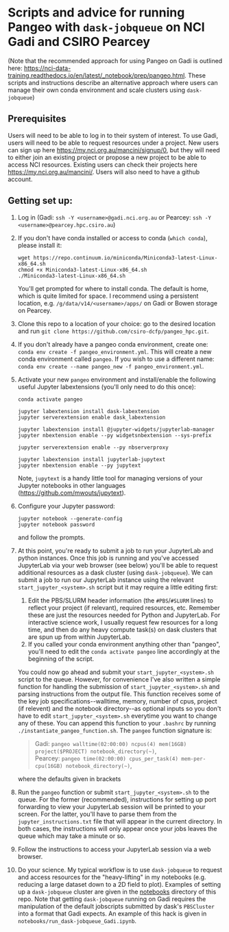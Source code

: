 # Scripts and advice for running Pangeo with `dask-jobqueue` on NCI Gadi and CSIRO Pearcey
(Note that the recommended approach for using Pangeo on Gadi is outlined here: https://nci-data-training.readthedocs.io/en/latest/_notebook/prep/pangeo.html. These scripts and instructions describe an alternative approach where users can manage their own conda environment and scale clusters using `dask-jobqueue`)

## Prerequisites
Users will need to be able to log in to their system of interest. To use Gadi, users will need to be able to request resources under a project. New users can sign up here https://my.nci.org.au/mancini/signup/0, but they will need to either join an existing project or propose a new project to be able to access NCI resources. Existing users can check their projects here https://my.nci.org.au/mancini/.
Users will also need to have a github account.

## Getting set up:
1. Log in (Gadi: `ssh -Y <username>@gadi.nci.org.au` or Pearcey: `ssh -Y <username>@pearcey.hpc.csiro.au`)
2. If you don't have conda installed or access to conda (`which conda`), please install it:  
	```
	wget https://repo.continuum.io/miniconda/Miniconda3-latest-Linux-x86_64.sh
	chmod +x Miniconda3-latest-Linux-x86_64.sh
	./Miniconda3-latest-Linux-x86_64.sh
	```  
	You'll get prompted for where to install conda. The default is home, which is quite limited for space. I recommend using a persistent location, e.g. `/g/data/v14/<username>/apps/` on Gadi or Bowen storage on Pearcey.
3. Clone this repo to a location of your choice: go to the desired location and run `git clone https://github.com/csiro-dcfp/pangeo_hpc.git`.
4. If you don't already have a pangeo conda environment, create one: `conda env create -f pangeo_environment.yml`. This will create a new conda environment called `pangeo`. If you wish to use a different name: `conda env create --name pangeo_new -f pangeo_environment.yml`.
5. Activate your new `pangeo` environment and install/enable the following useful Jupyter labextensions (you'll only need to do this once):
	```
	conda activate pangeo
	
	jupyter labextension install dask-labextension
	jupyter serverextension enable dask_labextension

	jupyter labextension install @jupyter-widgets/jupyterlab-manager
	jupyter nbextension enable --py widgetsnbextension --sys-prefix

	jupyter serverextension enable --py nbserverproxy

	jupyter labextension install jupyterlab-jupytext
	jupyter nbextension enable --py jupytext
	```
	Note, `jupytext` is a handy little tool for managing versions of your Jupyter notebooks in other languages (https://github.com/mwouts/jupytext).
6. Configure your Jupyter password: 
	```
	jupyter notebook --generate-config
	jupyter notebook password
	```
	and follow the prompts.
7. At this point, you're ready to submit a job to run your JupyterLab and python instances. Once this job is running and you've accessed JupyterLab via your web browser (see below) you'll be able to request additional resources as a dask cluster (using `dask-jobqueue`). We can submit a job to run our JupyterLab instance using the relevant `start_jupyter_<system>.sh` script but it may require a little editing first:
	1. Edit the PBS/SLURM header information (the `#PBS`/`#SLURM` lines) to reflect your project (if relevant), required resources, etc. Remember these are just the resources needed for Python and JupyterLab. For interactive science work, I usually request few resources for a long time, and then do any heavy compute task(s) on dask clusters that are spun up from within JupyterLab.
	2. If you called your conda environment anything other than "pangeo", you'll need to edit the `conda activate pangeo` line accordingly at the beginning of the script.
	
	You could now go ahead and submit your `start_jupyter_<system>.sh` script to the queue. However, for convenience I've also written a simple function for handling the submission of `start_jupyter_<system>.sh` and parsing instructions from the output file. This function receives some of the key job specifications--walltime, memory, number of cpus, project (if relevent) and the notebook directory--as optional inputs so you don't have to edit `start_jupyter_<system>.sh` everytime you want to change any of these. You can append this function to your `.bashrc` by running `./instantiate_pangeo_function.sh`. The `pangeo` function signature is:
	> Gadi: `pangeo walltime(02:00:00) ncpus(4) mem(16GB) project($PROJECT) notebook_directory(~)`,\
	> Pearcey: `pangeo time(02:00:00) cpus_per_task(4) mem-per-cpu(16GB) notebook_directory(~)`,
	
	where the defaults given in brackets
8. Run the `pangeo` function or submit `start_jupyter_<system>.sh` to the queue. For the former (recommended), instructions for setting up port forwarding to view your JupyterLab session will be printed to your screen. For the latter, you'll have to parse them from the `jupyter_instructions.txt` file that will appear in the current directory. In both cases, the instructions will only appear once your jobs leaves the queue which may take a minute or so.
9. Follow the instructions to access your JupyterLab session via a web browser.
10. Do your science. My typical workflow is to use `dask-jobqueue` to request and access resources for the "heavy-lifting" in my notebooks (e.g. reducing a large dataset down to a 2D field to plot). Examples of setting up a `dask-jobqueue` cluster are given in the [notebooks](https://github.com/csiro-dcfp/pangeo_hpc/tree/master/notebooks) directory of this repo. Note that getting `dask-jobqueue` running on Gadi requires the manipulation of the default jobscripts submitted by dask's `PBSCluster` into a format that Gadi expects. An example of this hack is given in `notebooks/run_dask-jobqueue_Gadi.ipynb`.  
	
